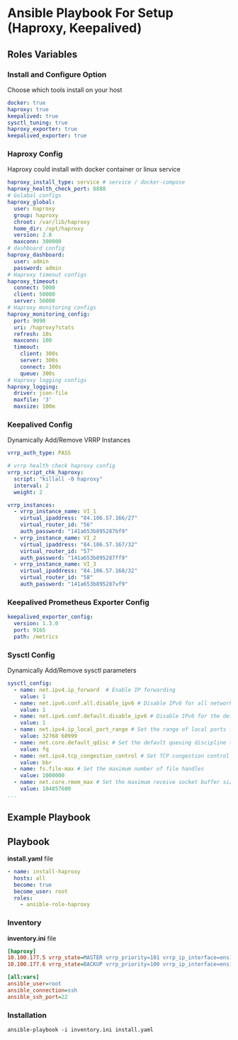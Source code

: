 # Ansible Playbook For Setup (Haproxy, Keepalived)

## Roles Variables

### Install and Configure Option
Choose which tools install on your host

```yaml
docker: true
haproxy: true
keepalived: true
sysctl_tuning: true
haproxy_exporter: true
keepalived_exporter: true
```

### Haproxy Config
Haproxy could install with docker container or linux service

```yaml
haproxy_install_type: service # service / docker-compose
haproxy_health_check_port: 8888
# Golabal configs
haproxy_global:
  user: haproxy
  group: haproxy
  chroot: /var/lib/haproxy
  home_dir: /opt/haproxy
  version: 2.8
  maxconn: 300000
# dashboard config
haproxy_dashboard:
  user: admin
  password: admin
# Haproxy timeout configs
haproxy_timeout:
  connect: 5000
  client: 50000
  server: 50000
# Haproxy monitoring configs
haproxy_monitoring_config:
  port: 9090
  uri: /haproxy?stats
  refresh: 10s
  maxconn: 100
  timeout:
    client: 300s
    server: 300s
    connect: 300s
    queue: 300s
# Haproxy logging configs
haproxy_logging:
  driver: json-file
  maxfile: '3'
  maxsize: 100m
```

### Keepalived Config
Dynamically Add/Remove VRRP Instances

```yaml
vrrp_auth_type: PASS

# vrrp health check haproxy config
vrrp_script_chk_haproxy: 
  script: "killall -0 haproxy"
  interval: 2
  weight: 2

vrrp_instances:
  - vrrp_instance_name: VI_1
    virtual_ipaddress: "84.106.57.166/27"
    virtual_router_id: "56"
    auth_password: "141a653b895287bf9"
  - vrrp_instance_name: VI_2
    virtual_ipaddress: "84.106.57.167/32"
    virtual_router_id: "57"
    auth_password: "141a653b895287ff9"
  - vrrp_instance_name: VI_3
    virtual_ipaddress: "84.106.57.168/32"
    virtual_router_id: "58"
    auth_password: "141a653b895287vf9"
```

### Keepalived Prometheus Exporter Config
```yaml
keepalived_exporter_config:
  version: 1.3.0
  port: 9165
  path: /metrics
```

### Sysctl Config
Dynamically Add/Remove sysctl parameters
```yaml
sysctl_config:
  - name: net.ipv4.ip_forward  # Enable IP forwarding
    value: 1
  - name: net.ipv6.conf.all.disable_ipv6 # Disable IPv6 for all network interfaces
    value: 1 
  - name: net.ipv6.conf.default.disable_ipv6 # Disable IPv6 for the default network interface
    value: 1  
  - name: net.ipv4.ip_local_port_range # Set the range of local ports for outgoing connections
    value: 32768 60999  
  - name: net.core.default_qdisc # Set the default queuing discipline to Fair Queueing
    value: fq  
  - name: net.ipv4.tcp_congestion_control # Set TCP congestion control algorithm to BBR
    value: bbr
  - name: fs.file-max # Set the maximum number of file handles
    value: 1000000
  - name: net.core.rmem_max # Set the maximum receive socket buffer size
    value: 104857600
...
```

## Example Playbook

## Playbook

**install.yaml** file

```yaml
- name: install-haproxy
  hosts: all
  become: true
  become_user: root
  roles:
    - ansible-role-haproxy
```

### Inventory

**inventory.ini** file
```ini
[haproxy]
10.100.177.5 vrrp_state=MASTER vrrp_priority=101 vrrp_ip_interface=ens192
10.100.177.6 vrrp_state=BACKUP vrrp_priority=100 vrrp_ip_interface=ens192

[all:vars]
ansible_user=root
ansible_connection=ssh
ansible_ssh_port=22
```

### Installation

```
ansible-playbook -i inventory.ini install.yaml
```
